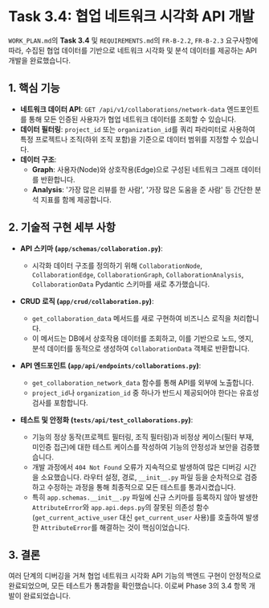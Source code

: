 # Task 3.4: 협업 네트워크 시각화 API 개발

`WORK_PLAN.md`의 **Task 3.4** 및 `REQUIREMENTS.md`의 `FR-B-2.2`, `FR-B-2.3` 요구사항에 따라, 수집된 협업 데이터를 기반으로 네트워크 시각화 및 분석 데이터를 제공하는 API 개발을 완료했습니다.

## 1. 핵심 기능

- **네트워크 데이터 API**: `GET /api/v1/collaborations/network-data` 엔드포인트를 통해 모든 인증된 사용자가 협업 네트워크 데이터를 조회할 수 있습니다.
- **데이터 필터링**: `project_id` 또는 `organization_id`를 쿼리 파라미터로 사용하여 특정 프로젝트나 조직(하위 조직 포함)을 기준으로 데이터 범위를 지정할 수 있습니다.
- **데이터 구조**:
    - **Graph**: 사용자(Node)와 상호작용(Edge)으로 구성된 네트워크 그래프 데이터를 반환합니다.
    - **Analysis**: '가장 많은 리뷰를 한 사람', '가장 많은 도움을 준 사람' 등 간단한 분석 지표를 함께 제공합니다.

## 2. 기술적 구현 세부 사항

- **API 스키마 (`app/schemas/collaboration.py`)**:
    - 시각화 데이터 구조를 정의하기 위해 `CollaborationNode`, `CollaborationEdge`, `CollaborationGraph`, `CollaborationAnalysis`, `CollaborationData` Pydantic 스키마를 새로 추가했습니다.

- **CRUD 로직 (`app/crud/collaboration.py`)**:
    - `get_collaboration_data` 메서드를 새로 구현하여 비즈니스 로직을 처리합니다.
    - 이 메서드는 DB에서 상호작용 데이터를 조회하고, 이를 기반으로 노드, 엣지, 분석 데이터를 동적으로 생성하여 `CollaborationData` 객체로 반환합니다.

- **API 엔드포인트 (`app/api/endpoints/collaborations.py`)**:
    - `get_collaboration_network_data` 함수를 통해 API를 외부에 노출합니다.
    - `project_id`나 `organization_id` 중 하나가 반드시 제공되어야 한다는 유효성 검사를 포함합니다.

- **테스트 및 안정화 (`tests/api/test_collaborations.py`)**:
    - 기능의 정상 동작(프로젝트 필터링, 조직 필터링)과 비정상 케이스(필터 부재, 미인증 접근)에 대한 테스트 케이스를 작성하여 기능의 안정성과 보안을 검증했습니다.
    - 개발 과정에서 `404 Not Found` 오류가 지속적으로 발생하여 많은 디버깅 시간을 소요했습니다. 라우터 설정, 경로, `__init__.py` 파일 등을 순차적으로 검증하고 수정하는 과정을 통해 최종적으로 모든 테스트를 통과시켰습니다.
    - 특히 `app.schemas.__init__.py` 파일에 신규 스키마를 등록하지 않아 발생한 `AttributeError`와 `app.api.deps.py`의 잘못된 의존성 함수(`get_current_active_user` 대신 `get_current_user` 사용)를 호출하여 발생한 `AttributeError`를 해결하는 것이 핵심이었습니다.

## 3. 결론

여러 단계의 디버깅을 거쳐 협업 네트워크 시각화 API 기능의 백엔드 구현이 안정적으로 완료되었으며, 모든 테스트가 통과함을 확인했습니다. 이로써 Phase 3의 3.4 항목 개발이 완료되었습니다.
